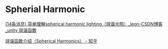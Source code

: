 # Spherial Harmonic

[(14条消息) 简单理解spherical harmonic lighting（球谐光照）_leon-CSDN博客_unity 球谐函数](https://blog.csdn.net/leonwei/article/details/78269765)


[球谐函数介绍（Spherical Harmonics） - 知乎](https://zhuanlan.zhihu.com/p/351289217)